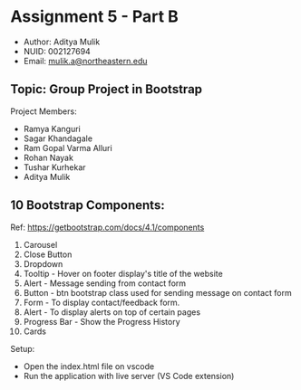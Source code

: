 
# Assignment 5 - Part B

- Author: Aditya Mulik
- NUID: 002127694
- Email: mulik.a@northeastern.edu

## Topic: Group Project in Bootstrap

Project Members:

- Ramya Kanguri
- Sagar Khandagale
- Ram Gopal Varma Alluri
- Rohan Nayak
- Tushar Kurhekar
- Aditya Mulik

## 10 Bootstrap Components: 

Ref: https://getbootstrap.com/docs/4.1/components

1. Carousel 
2. Close Button
3. Dropdown
4. Tooltip - Hover on footer display's title of the website
5. Alert - Message sending from contact form
6. Button - btn bootstrap class used for sending message on contact form
7. Form - To display contact/feedback form.
8. Alert - To display alerts on top of  certain pages
9. Progress Bar - Show the Progress History
10. Cards


Setup:
- Open the index.html file on vscode
- Run the application with live server (VS Code extension)
